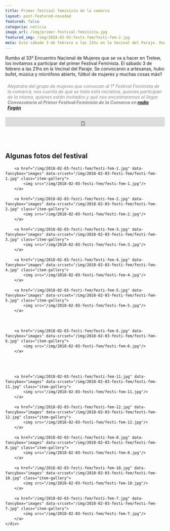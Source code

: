 ```yaml
---
title: Primer festival feminista de la comarca
layout: post-featured-novedad
featured: false
categoria: noticia
image_url: /img/primer-festival-feminista.jpg
featured_img: /img/2018-02-03-festi-fem/festi-fem-2.jpg
meta: Este sábado 3 de febrero a las 21hs en la Vecinal del Paraje. Rumbo al 33° Encuentro Nacional de Mujeres que se va a hacer en Trelew
---
```



Rumbo al 33° Encuentro Nacional de Mujeres que se va a hacer en Trelew, los invitamos a participar del primer Festival Feminista. El sábado 3 de febrero a las 21hs en la Vecinal del Paraje.
Se convocaron a artesanas, hubo bufet, música y micrófono abiertx, fútbol de mujeres y muchas cosas más!!



<p style="padding: .5em; color: #888">
	<i>
Alejandra del grupo de mujeres que convocan al 1° Festival Feminista de la comarca, nos cuenta de qué se trata esta iniciativa, quienes participan de la misma, quienes están invitados y qué nos encontraremos al llegar.
<b>Convocatoria al Primer Festival Feminista de la Comarca en <a href="https://radiofogon.blogspot.com.ar/2018/02/convocatoria-al-primer-festival.html?spref=fb">radio Fogón</a></b>
</i>
</p>

<p><iframe src="https://archive.org/embed/AlejandraENM" width="100%" height="30" frameborder="0" webkitallowfullscreen="true" mozallowfullscreen="true" allowfullscreen></iframe>
</p>
<br><br>

<h2>Algunas fotos del festival</h2>
<div style="position: relative;">
	<div class="gallery col-3">

		<a href="/img/2018-02-03-festi-fem/festi-fem-1.jpg" data-fancybox="images" data-srcset="/img/2018-02-03-festi-fem/festi-fem-1.jpg" class="item-gallery">
			<img src="/img/2018-02-03-festi-fem/festi-fem-1.jpg"/>
		</a>

		<a href="/img/2018-02-03-festi-fem/festi-fem-2.jpg" data-fancybox="images" data-srcset="/img/2018-02-03-festi-fem/festi-fem-2.jpg" class="item-gallery">
			<img src="/img/2018-02-03-festi-fem/festi-fem-2.jpg"/>
		</a>

		<a href="/img/2018-02-03-festi-fem/festi-fem-3.jpg" data-fancybox="images" data-srcset="/img/2018-02-03-festi-fem/festi-fem-3.jpg" class="item-gallery">
			<img src="/img/2018-02-03-festi-fem/festi-fem-3.jpg"/>
		</a>

		<a href="/img/2018-02-03-festi-fem/festi-fem-4.jpg" data-fancybox="images" data-srcset="/img/2018-02-03-festi-fem/festi-fem-4.jpg" class="item-gallery">
			<img src="/img/2018-02-03-festi-fem/festi-fem-4.jpg"/>
		</a>

		<a href="/img/2018-02-03-festi-fem/festi-fem-5.jpg" data-fancybox="images" data-srcset="/img/2018-02-03-festi-fem/festi-fem-5.jpg" class="item-gallery">
			<img src="/img/2018-02-03-festi-fem/festi-fem-5.jpg"/>
		</a>



		<a href="/img/2018-02-03-festi-fem/festi-fem-6.jpg" data-fancybox="images" data-srcset="/img/2018-02-03-festi-fem/festi-fem-6.jpg" class="item-gallery">
			<img src="/img/2018-02-03-festi-fem/festi-fem-6.jpg"/>
		</a>

		


		<a href="/img/2018-02-03-festi-fem/festi-fem-11.jpg" data-fancybox="images" data-srcset="/img/2018-02-03-festi-fem/festi-fem-11.jpg" class="item-gallery">
			<img src="/img/2018-02-03-festi-fem/festi-fem-11.jpg"/>
		</a>

		<a href="/img/2018-02-03-festi-fem/festi-fem-12.jpg" data-fancybox="images" data-srcset="/img/2018-02-03-festi-fem/festi-fem-12.jpg" class="item-gallery">
			<img src="/img/2018-02-03-festi-fem/festi-fem-12.jpg"/>
		</a>

		<a href="/img/2018-02-03-festi-fem/festi-fem-8.jpg" data-fancybox="images" data-srcset="/img/2018-02-03-festi-fem/festi-fem-8.jpg" class="item-gallery">
			<img src="/img/2018-02-03-festi-fem/festi-fem-8.jpg"/>
		</a>

		<a href="/img/2018-02-03-festi-fem/festi-fem-10.jpg" data-fancybox="images" data-srcset="/img/2018-02-03-festi-fem/festi-fem-10.jpg" class="item-gallery">
			<img src="/img/2018-02-03-festi-fem/festi-fem-10.jpg"/>
		</a>

		<a href="/img/2018-02-03-festi-fem/festi-fem-7.jpg" data-fancybox="images" data-srcset="/img/2018-02-03-festi-fem/festi-fem-7.jpg" class="item-gallery">
			<img src="/img/2018-02-03-festi-fem/festi-fem-7.jpg"/>
		</a>
	</div>
</div>





